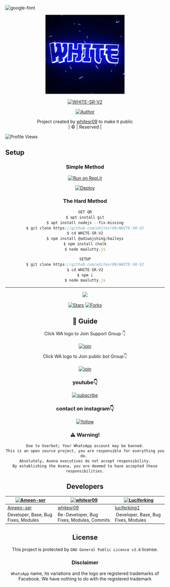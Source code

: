 <img src="https://i.ibb.co/MPJ93X9/20211209-205206.png" alt="google-font" border="0"></a>
<div align="center">
        <img src="IMG_20220102_093750.jpg" alt="GIF" width="250" height="250"/>
</p>

<a href="#"><img title="WHITE-SR-V2" src="https://img.shields.io/badge/WHITE-SR-V2-green?colorA=%23ff0000&colorB=%23017e40&style=for-the-badge"></a>
</p>
  <p align="center">
<a href="https://github.com/whitesr09"><img title="Author" src="https://img.shields.io/badge/Author-Husnijin-/WHITE-SR-V2?color=blue&style=for-the-badge&logo=whatsapp"></a>
</p>
</div>
<p align="center">
Project created by <a href="https://github.com/whitesr09">whitesr09</a> to make it public
    <br>
       | © |
        Reserved |
    <br> 
</p>

![Profile Views](https://hits.seeyoufarm.com/api/count/incr/badge.svg?url=https://github.com/whitesr09/WHITE-SR-V2&title=WHITE-SR-V2%20Views)

## Setup
<div align="center">

  ### Simple Method
 
[![Run on Repl.it](https://repl.it/badge/github/quiec/whatsAlfa)](https://replit.com/@Husniser/MAALUTTYV3-QR)
  

[![Deploy](https://www.herokucdn.com/deploy/button.svg)](https://heroku.com/deploy?template=https://github.com/Aadhi000/Malutty-V3) 
 
### The Hard Method
```js
GET QR
$ apt install git
$ apt install nodejs --fix-missing
$ git clone https://github.com/whitesr09/WHITE-SR-V2
$ cd WHITE-SR-V2
$ npm install @adiwajshing/baileys
$ npm install chalk
$ node maalutty.js
```
      
```js
SETUP
$ git clone https://github.com/whitesr09/WHITE-SR-V2
$ cd WHITE-SR-V2
$ npm i
$ node maalutty.js
```

----

  <p align="center">
  <a href="httsp://github.com/whitesr09/WHITE-SR-V2">
    
<a href="https://github.com/farhan-dqz/followers">
<img src="https://img.shields.io/github/repo-size/farhan-dqz/Julie-Mwol?color=green&label=Repo%20total%20size&style=plastic">
<p align="center">
<a href="https://github.com/whitesr09/followers"
<img title="Followers" src="https://img.shields.io/github/followers/whitesr09?color=blue&style=flat-square"></a>
<a href="https://github.com/whitesr09/WHITE-SR-V2/stargazers/"><img title="Stars" src="https://img.shields.io/github/stars/whitesr09/WHITE-SR-V2?color=blue&style=flat-trangle"></a>
<a href="https://github.com/whitesr09/WHITE-SR-V2/network/members"><img title="Forks" src="https://img.shields.io/github/forks/whitesr09/WHITE-SR-V2?color=blue&style=flat-trangle"></a>
</p>

## 📢 Guide
Click WA logo to Join Support Group 👇
    <br>
<br>
  [![join](https://github.com/Alien-alfa/PublicBot/blob/main/wlogo.svg.png)](https://chat.whatsapp.com/FO3JyZPm1ma3vHyEQjaToY)
  <div align="center">


Click WA logo to Join public bot Group👇
    <br>
<br>
  [![join](https://github.com/Alien-alfa/PublicBot/blob/main/wlogo.svg.png)](https://chat.whatsapp.com/BUt420LTGKBHNHALHKV9jJ)
  <div align="center">

  </div>

### youtube👇

[![subscribe](https://i.ibb.co/mqttCVQ/images-1-1.png)](https://youtube.com/channel/UCllom1TvXieyxcGaanSpMvA)


### contact on instagram👇

[![follow](https://i.ibb.co/zHdm4Hj/images-5-2.jpg)](https://www.instagram.com/_husni_ser_/)


### ⚠️ Warning! 
```
Due to Userbot; Your WhatsApp account may be banned.
This is an open source project, you are responsible for everything you do. 
Absolutely, Asena executives do not accept responsibility.
By establishing the Asena, you are deemed to have accepted these responsibilities.
```

## Developers
  <div align="center">
    
  [![Ameen-ser](https://github.com/Ameen-ser.png?size=100)](https://github.com/Ameen-ser) | [![whitesr09](https://github.com/whitesr09.png?size=100)](https://github.com/AI-VIKI) | [![Luciferking](https://github.com/luciferking1.png?size=100)](https://github.com/luciferking1) 
----|----|----
[Ameen-ser](https://github.com/Ameen-ser) | [whitesr09](https://github.com/whitesr09) | [luciferking1](https://github.com/luciferking1) 
Developer, Base, Bug Fixes, Modules| Re-Developer, Bug Fixes, Modules, Commits |  Developer, Base, Bug Fixes, Modules
  </div>
    
    


## License
This project is protected by `GNU General Public Licence v3.0` license.

### Disclaimer
`WhatsApp` name, its variations and the logo are registered trademarks of Facebook. We have nothing to do with the registered trademark
